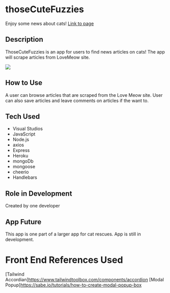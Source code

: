 # thoseCuteFuzzies
Enjoy some news about cats!
[Link to page](https://damp-mesa-71613.herokuapp.com/)

## Description
ThoseCuteFuzzies is an app for users to find news articles on cats!  The app will scrape articles from LoveMeow site. 

![](/images/thoseCuteFuzzies)

## How to Use
A user can browse articles that are scraped from the Love Meow site. User can also save articles and leave comments on articles if the want to.

## Tech Used

 - Visual Studios
 - JavaScript
 - Node.js
 - axios
 - Express
 - Heroku
 - mongoDb
 - mongoose
 - cheerio
 - Handlebars

## Role in Development
Created by one developer

## App Future
This app is one part of a larger app for cat rescues. App is still in development.

# Front End References Used
[Tailwind Accordian]https://www.tailwindtoolbox.com/components/accordion
[Modal Popup]https://sabe.io/tutorials/how-to-create-modal-popup-box